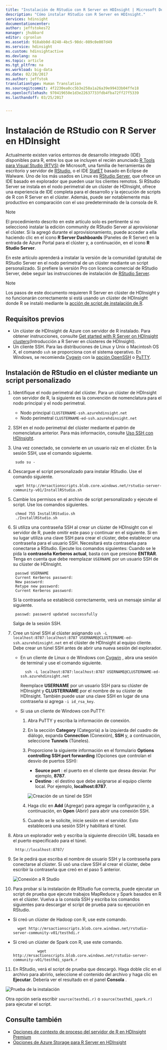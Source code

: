 ```yaml
---
title: "Instalación de RStudio con R Server en HDInsight | Microsoft Docs"
description: "Cómo instalar RStudio con R Server en HDInsight."
services: hdinsight
documentationcenter: 
author: jeffstokes72
manager: jhubbard
editor: cgronlun
ms.assetid: 918abb0d-8248-4bc5-98dc-089c0e007d49
ms.service: hdinsight
ms.custom: hdinsightactive
ms.devlang: na
ms.topic: article
ms.tgt_pltfrm: na
ms.workload: big-data
ms.date: 02/28/2017
ms.author: jeffstok
translationtype: Human Translation
ms.sourcegitcommit: 4f2230ea0cc5b3e258a1a26a39e99433b04ffe18
ms.openlocfilehash: 970419650e1d3e22637733fdb4fba72ff27f5339
ms.lasthandoff: 03/25/2017


---
```

# <a name="installing-rstudio-with-r-server-on-hdinsight"></a>Instalación de RStudio con R Server en HDInsight
Actualmente existen varios entornos de desarrollo integrado (IDE) disponibles para R, entre los que se incluyen el recién anunciado [R Tools para Visual Studio (RTVS)](https://www.visualstudio.com/en-us/features/rtvs-vs.aspx) de Microsoft, una familia de herramientas de escritorio y servidor de [RStudio](https://www.rstudio.com/products/rstudio-server/), o el IDE [StatET](http://www.walware.de/goto/statet) basado en Eclipse de Walware. Uno de los más usados en Linux es [RStudio Server](https://www.rstudio.com/products/rstudio-server/), que ofrece un IDE basado en explorador que pueden usar los clientes remotos.  Si RStudio Server se instala en el nodo perimetral de un clúster de HDInsight, ofrece una experiencia de IDE completa para el desarrollo y la ejecución de scripts de R con R Server en el clúster. Además, puede ser notablemente más productivo en comparación con el uso predeterminado de la consola de R.

> [!NOTE]
> El procedimiento descrito en este artículo solo es pertinente si no seleccionó instalar la edición community de RStudio Server al aprovisionar el clúster.  Si la agregó durante el aprovisionamiento, puede acceder a ella haciendo clic en el icono **R Server Dashboards** (Paneles de R Server) en la entrada de Azure Portal para el clúster y, a continuación, en el icono **R Studio Server**. 

En este artículo aprenderá a instalar la versión de la comunidad (gratuita) de RStudio Server en el nodo perimetral de un clúster mediante un script personalizado. Si prefiere la versión Pro con licencia comercial de RStudio Server, debe seguir las instrucciones de instalación de [RStudio Server](https://www.rstudio.com/products/rstudio/download-server/).

> [!NOTE]
> Los pasos de este documento requieren R Server en clúster de HDInsight y no funcionarán correctamente si está usando un clúster de HDInsight donde R se instaló mediante la [acción de script de instalación de R](hdinsight-hadoop-r-scripts-linux.md).
>
> 

## <a name="prerequisites"></a>Requisitos previos
* Un clúster de HDInsight de Azure con servidor de R instalado. Para obtener instrucciones, consulte [Get started with R Server on HDInsight clusters](hdinsight-hadoop-r-server-get-started.md)(Introducción a R Server en clústeres de HDInsight).
* Un cliente SSH. Para las distribuciones de Linux y Unix o Macintosh OS X, el comando `ssh` se proporciona con el sistema operativo. En Windows, se recomienda [Cygwin](http://www.redhat.com/services/custom/cygwin/) con la [opción OpenSSH](https://www.youtube.com/watch?v=CwYSvvGaiWU) o [PuTTY](http://www.chiark.greenend.org.uk/~sgtatham/putty/download.html).  

## <a name="install-rstudio-on-the-cluster-using-a-custom-script"></a>Instalación de RStudio en el clúster mediante un script personalizado
1. Identifique el nodo perimetral del clúster. Para un clúster de HDInsight con servidor de R, la siguiente es la convención de nomenclatura para el nodo principal y el nodo perimetral.

   * Nodo principal `CLUSTERNAME-ssh.azurehdinsight.net`
   * Nodo perimetral `CLUSTERNAME-ed-ssh.azurehdinsight.net` 
2. SSH en el nodo perimetral del clúster mediante el patrón de nomenclatura anterior. Para más información, consulte [Uso SSH con HDInsight](hdinsight-hadoop-linux-use-ssh-unix.md).

3. Una vez conectado, se convierte en un usuario raíz en el clúster. En la sesión SSH, use el comando siguiente.

        sudo su -
4. Descargue el script personalizado para instalar RStudio. Use el comando siguiente.

        wget http://mrsactionscripts.blob.core.windows.net/rstudio-server-community-v01/InstallRStudio.sh
5. Cambie los permisos en el archivo de script personalizado y ejecute el script. Use los comandos siguientes.

        chmod 755 InstallRStudio.sh
        ./InstallRStudio.sh
6. Si utiliza una contraseña SSH al crear un clúster de HDInsight con el servidor de R, puede omitir este paso y continuar en el siguiente. Si en su lugar utiliza una clave SSH para crear el clúster, debe establecer una contraseña para el usuario SSH. Necesitará esta contraseña para conectarse a RStudio. Ejecute los comandos siguientes: Cuando se le pida la **contraseña Kerberos actual**, basta con que presione **ENTRAR**.  Tenga en cuenta que debe reemplazar `USERNAME` por un usuario SSH de su clúster de HDInsight.

        passwd USERNAME
        Current Kerberos password:
        New password:
        Retype new password:
        Current Kerberos password:

    Si la contraseña se estableció correctamente, verá un mensaje similar al siguiente.

        passwd: password updated successfully

    Salga de la sesión SSH.

7. Cree un túnel SSH al clúster asignando `ssh -L localhost:8787:localhost:8787 USERNAME@CLUSTERNAME-ed-ssh.azurehdinsight.net` en el clúster de HDInsight al equipo cliente. Debe crear un túnel SSH antes de abrir una nueva sesión del explorador.

   * En un cliente de Linux o de Windows con [Cygwin](http://www.redhat.com/services/custom/cygwin/) , abra una sesión de terminal y use el comando siguiente.

           ssh -L localhost:8787:localhost:8787 USERNAME@CLUSTERNAME-ed-ssh.azurehdinsight.net

       Reemplace **USERNAME** por un usuario SSH para su clúster de HDInsight y **CLUSTERNAME** por el nombre de su clúster de HDInsight. También puede usar una clave SSH en lugar de una contraseña si agrega `-i id_rsa_key`.        
   * Si usa un cliente de Windows con PuTTY:

     1. Abra PuTTY y escriba la información de conexión.
     2. En la sección **Category** (Categoría) a la izquierda del cuadro de diálogo, expanda **Connection** (Conexión), **SSH** y, a continuación, seleccione **Tunnels** (Túneles).
     3. Proporcione la siguiente información en el formulario **Options controlling SSH port forwarding** (Opciones que controlan el desvío de puertos SSH):

        * **Source port** : el puerto en el cliente que desea desviar. Por ejemplo, **8787**.
        * **Destino** : el destino que debe asignarse al equipo cliente local. Por ejemplo, **localhost:8787**.

        ![Creación de un túnel de SSH](./media/hdinsight-hadoop-r-server-install-r-studio/createsshtunnel.png "Creación de un túnel de SSH")
     4. Haga clic en **Add** (Agregar) para agregar la configuración y, a continuación, en **Open** (Abrir) para abrir una conexión SSH.
     5. Cuando se le solicite, inicie sesión en el servidor. Esto establecerá una sesión SSH y habilitará el túnel.
8. Abra un explorador web y escriba la siguiente dirección URL basada en el puerto especificado para el túnel.

        http://localhost:8787/ 
9. Se le pedirá que escriba el nombre de usuario SSH y la contraseña para conectarse al clúster. Si usó una clave SSH al crear el clúster, debe escribir la contraseña que creó en el paso 5 anterior.

    ![Conexión a R Studio](./media/hdinsight-hadoop-r-server-install-r-studio/connecttostudio.png "Creación de un túnel de SSH")
10. Para probar si la instalación de RStudio fue correcta, puede ejecutar un script de prueba que ejecute trabajos MapReduce y Spark basados en R en el clúster. Vuelva a la consola SSH y escriba los comandos siguientes para descargar el script de prueba para su ejecución en RStudio.

*    Si creó un clúster de Hadoop con R, use este comando.

           wget http://mrsactionscripts.blob.core.windows.net/rstudio-server-community-v01/testhdi.r
*    Si creó un clúster de Spark con R, use este comando.

                    wget http://mrsactionscripts.blob.core.windows.net/rstudio-server-community-v01/testhdi_spark.r
11. En RStudio, verá el script de prueba que descargó. Haga doble clic en el archivo para abrirlo, seleccione el contenido del archivo y haga clic en **Ejecutar**. Debería ver el resultado en el panel **Consola** .

   ![Prueba de la instalación](./media/hdinsight-hadoop-r-server-install-r-studio/test-r-script.png "Prueba de la instalación")

Otra opción sería escribir `source(testhdi.r)` o `source(testhdi_spark.r)` para ejecutar el script.

## <a name="see-also"></a>Consulte también
* [Opciones de contexto de proceso del servidor de R en HDInsight Premium](hdinsight-hadoop-r-server-compute-contexts.md)
* [Opciones de Azure Storage para R Server en HDInsight](hdinsight-hadoop-r-server-storage.md)


